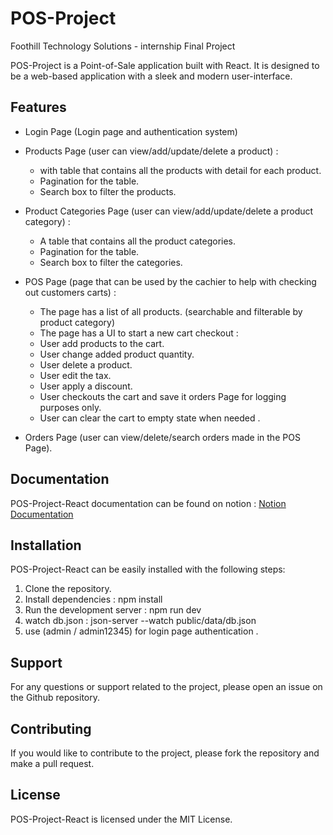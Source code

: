 # POS-Project
Foothill Technology Solutions - internship Final Project

POS-Project is a Point-of-Sale application built with React. It is designed to be a web-based application with a sleek and modern user-interface.

## Features

- Login Page (Login page and authentication system)

- Products Page (user can view/add/update/delete a product) :
  - with table that contains all the products with detail for each product.
  - Pagination for the table.
  - Search box to filter the products.
  
- Product Categories Page (user can view/add/update/delete a product category) :
  - A table that contains all the product categories.
  - Pagination for the table.
  - Search box to filter the categories.
- POS Page (page that can be used by the cachier to help with checking out customers carts) :
  - The page has a list of all products. (searchable and filterable by product category)
  - The page has a UI to start a new cart checkout :
   - User add products to the cart.
   - User change added product quantity.
   - User delete a product.
   - User edit the tax.
   - User apply a discount.
   - User checkouts the cart and save it orders Page for logging purposes only.
   - User can clear the cart to empty state when needed .
- Orders Page (user can view/delete/search orders made in the POS Page).

## Documentation

POS-Project-React documentation can be found on notion :
<a href="https://splashy-maraca-654.notion.site/Documentation-826ccec28e6e490099c9891fb7237f49">Notion Documentation</a>

## Installation

POS-Project-React can be easily installed with the following steps:

1. Clone the repository.
2. Install dependencies : npm install
3. Run the development server : npm run dev 
4. watch db.json : json-server --watch public/data/db.json
5. use (admin / admin12345) for login page authentication .


## Support

For any questions or support related to the project, please open an issue on the Github repository.

## Contributing

If you would like to contribute to the project, please fork the repository and make a pull request.

## License

POS-Project-React is licensed under the MIT License.
